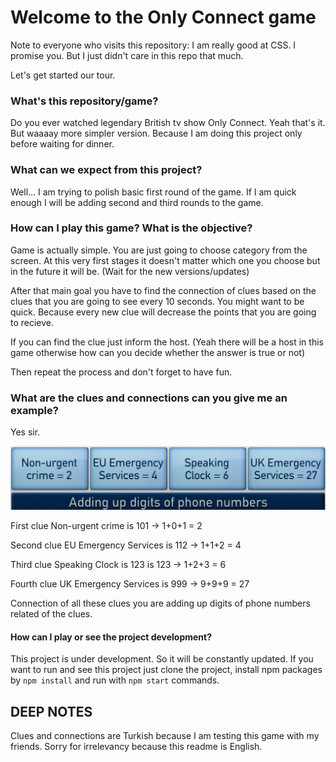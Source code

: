 # Welcome to the Only Connect game

Note to everyone who visits this repository: I am really good at CSS. I promise you. But I just didn't care in this repo that much.

Let's get started our tour.

### What's this repository/game?
Do you ever watched legendary British tv show Only Connect. Yeah that's it. But waaaay more simpler version. Because I am doing this project only before waiting for dinner.

### What can we expect from this project?
Well... I am trying to polish basic first round of the game. If I am quick enough I will be adding second and third rounds to the game.

### How can I play this game? What is the objective?
Game is actually simple. You are just going to choose category from the screen. At this very first stages it doesn't matter which one you choose but in the future it will be. (Wait for the new versions/updates)

After that main goal you have to find the connection of clues based on the clues that you are going to see every 10 seconds. You might want to be quick. Because every new clue will decrease the points that you are going to recieve.

If you can find the clue just inform the host. (Yeah there will be a host in this game otherwise how can you decide whether the answer is true or not)

Then repeat the process and don't forget to have fun.

### What are the clues and connections can you give me an example?

Yes sir.

![Game Example](./public/game-example.png)

First clue Non-urgent crime is 101 -> 1+0+1 = 2

Second clue EU Emergency Services is 112 -> 1+1+2 = 4

Third clue Speaking Clock is 123 is 123 -> 1+2+3 = 6

Fourth clue UK Emergency Services is 999 -> 9+9+9 = 27


Connection of all these clues you are adding up digits of phone numbers related of the clues.

#### How can I play or see the project development?
This project is under development. So it will be constantly updated. If you want to run and see this project just clone the project, install npm packages by ```npm install``` and run with ```npm start``` commands.

## DEEP NOTES
Clues and connections are Turkish because I am testing this game with my friends. Sorry for irrelevancy because this readme is English.
